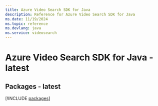 ```yaml
---
title: Azure Video Search SDK for Java
description: Reference for Azure Video Search SDK for Java
ms.date: 11/19/2024
ms.topic: reference
ms.devlang: java
ms.service: videosearch
---
```

# Azure Video Search SDK for Java - latest
## Packages - latest
[!INCLUDE [packages](video-search-index.md)]